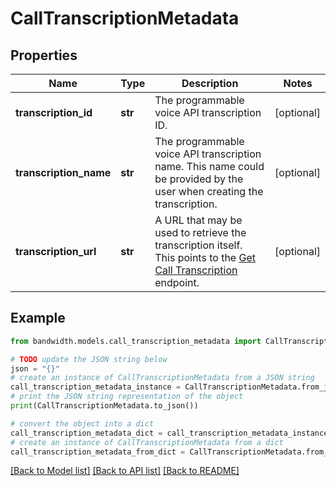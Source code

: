 # CallTranscriptionMetadata


## Properties

Name | Type | Description | Notes
------------ | ------------- | ------------- | -------------
**transcription_id** | **str** | The programmable voice API transcription ID. | [optional] 
**transcription_name** | **str** | The programmable voice API transcription name. This name could be provided by the user when creating the transcription. | [optional] 
**transcription_url** | **str** | A URL that may be used to retrieve the transcription itself. This points to the [Get Call Transcription](/apis/voice-apis/voice/#tag/Transcriptions/operation/getRealTimeTranscription) endpoint. | [optional] 

## Example

```python
from bandwidth.models.call_transcription_metadata import CallTranscriptionMetadata

# TODO update the JSON string below
json = "{}"
# create an instance of CallTranscriptionMetadata from a JSON string
call_transcription_metadata_instance = CallTranscriptionMetadata.from_json(json)
# print the JSON string representation of the object
print(CallTranscriptionMetadata.to_json())

# convert the object into a dict
call_transcription_metadata_dict = call_transcription_metadata_instance.to_dict()
# create an instance of CallTranscriptionMetadata from a dict
call_transcription_metadata_from_dict = CallTranscriptionMetadata.from_dict(call_transcription_metadata_dict)
```
[[Back to Model list]](../README.md#documentation-for-models) [[Back to API list]](../README.md#documentation-for-api-endpoints) [[Back to README]](../README.md)


